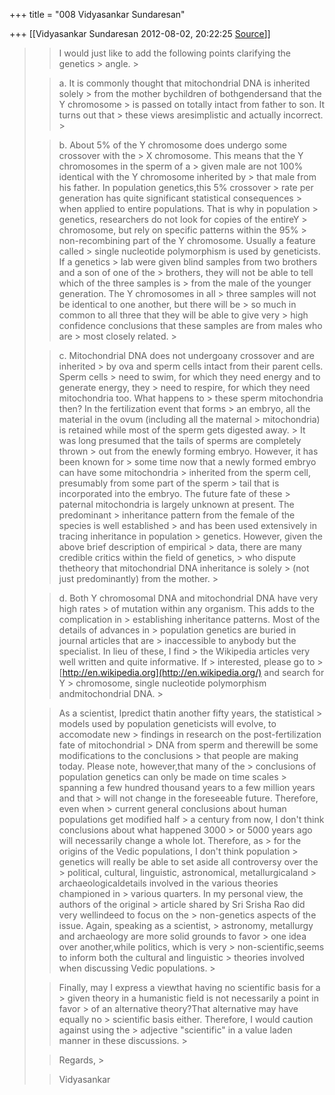 +++
title = "008 Vidyasankar Sundaresan"

+++
[[Vidyasankar Sundaresan	2012-08-02, 20:22:25 [Source](https://groups.google.com/g/bvparishat/c/cltchO61_tM)]]



> 
> > 
> > 
> > 
> > I would just like to add the following points clarifying the genetics > angle. >
> 
> > 
> > 
> > 
> > 
> > a\. It is commonly thought that mitochondrial DNA is inherited solely > from the mother bychildren of bothgendersand that the Y chromosome > is passed on totally intact from father to son. It turns out that > these views aresimplistic and actually incorrect. >
> 
> > 
> > 
> > 
> > 
> > b\. About 5% of the Y chromosome does undergo some crossover with the > X chromosome. This means that the Y chromosomes in the sperm of a > given male are not 100% identical with the Y chromosome inherited by > that male from his father. In population genetics,this 5% crossover > rate per generation has quite significant statistical consequences > when applied to entire populations. That is why in population > genetics, researchers do not look for copies of the entireY > chromosome, but rely on specific patterns within the 95% > non-recombining part of the Y chromosome. Usually a feature called > single nucleotide polymorphism is used by geneticists. If a genetics > lab were given blind samples from two brothers and a son of one of the > brothers, they will not be able to tell which of the three samples is > from the male of the younger generation. The Y chromosomes in all > three samples will not be identical to one another, but there will be > so much in common to all three that they will be able to give very > high confidence conclusions that these samples are from males who are > most closely related. >
> 
> > 
> > 
> > 
> > 
> > c\. Mitochondrial DNA does not undergoany crossover and are inherited > by ova and sperm cells intact from their parent cells. Sperm cells > need to swim, for which they need energy and to generate energy, they > need to respire, for which they need mitochondria too. What happens to > these sperm mitochondria then? In the fertilization event that forms > an embryo, all the material in the ovum (including all the maternal > mitochondria) is retained while most of the sperm gets digested away. > It was long presumed that the tails of sperms are completely thrown > out from the enewly forming embryo. However, it has been known for > some time now that a newly formed embryo can have some mitochondria > inherited from the sperm cell, presumably from some part of the sperm > tail that is incorporated into the embryo. The future fate of these > paternal mitochondria is largely unknown at present. The predominant > inheritance pattern from the female of the species is well established > and has been used extensively in tracing inheritance in population > genetics. However, given the above brief description of empirical > data, there are many credible critics within the field of genetics, > who dispute thetheory that mitochondrial DNA inheritance is solely > (not just predominantly) from the mother. >
> 
> > 
> > 
> > 
> > 
> > d\. Both Y chromosomal DNA and mitochondrial DNA have very high rates > of mutation within any organism. This adds to the complication in > establishing inheritance patterns. Most of the details of advances in > population genetics are buried in journal articles that are > inaccessible to anybody but the specialist. In lieu of these, I find > the Wikipedia articles very well written and quite informative. If > interested, please go to > [http://en.wikipedia.org](http://en.wikipedia.org/) and search for Y > chromosome, single nucleotide polymorphism andmitochondrial DNA. >
> 
> > 
> > 
> > 
> > 
> > As a scientist, Ipredict thatin another fifty years, the statistical > models used by population geneticists will evolve, to accomodate new > findings in research on the post-fertilization fate of mitochondrial > DNA from sperm and therewill be some modifications to the conclusions > that people are making today. Please note, however,that many of the > conclusions of population genetics can only be made on time scales > spanning a few hundred thousand years to a few million years and that > will not change in the foreseeable future. Therefore, even when > current general conclusions about human populations get modified half > a century from now, I don't think conclusions about what happened 3000 > or 5000 years ago will necessarily change a whole lot. Therefore, as > for the origins of the Vedic populations, I don't think population > genetics will really be able to set aside all controversy over the > political, cultural, linguistic, astronomical, metallurgicaland > archaeologicaldetails involved in the various theories championed in > various quarters. In my personal view, the authors of the original > article shared by Sri Srisha Rao did very wellindeed to focus on the > non-genetics aspects of the issue. Again, speaking as a scientist, > astronomy, metallurgy and archaeology are more solid grounds to favor > one idea over another,while politics, which is very > non-scientific,seems to inform both the cultural and linguistic > theories involved when discussing Vedic populations. >
> 
> > 
> > 
> > 
> > 
> > Finally, may I express a viewthat having no scientific basis for a > given theory in a humanistic field is not necessarily a point in favor > of an alternative theory?That alternative may have equally no > scientific basis either. Therefore, I would caution against using the > adjective "scientific" in a value laden manner in these discussions. >
> 
> > 
> > 
> > 
> > 
> > Regards, >
> 
> > 
> > Vidyasankar
> > 
> > 
> > 
> > 

